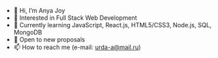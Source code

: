 - 👋 Hi, I’m Anya Joy
- 👀 Interested in Full Stack Web Development
- 🌱 Currently learning JavaScript, React.js, HTML5/CSS3, Node.js, SQL, MongoDB
- 💞️ Open to new proposals
- 📫 How to reach me (e-mail: urda-a@mail.ru)

